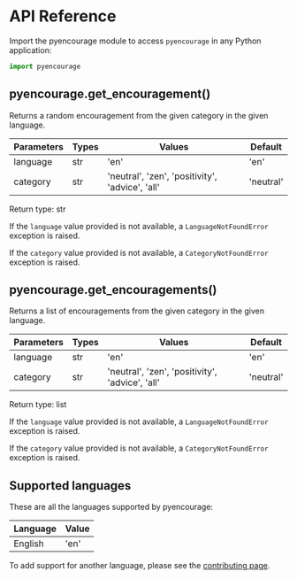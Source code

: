 # API Reference

Import the pyencourage module to access `pyencourage` in any Python application:

```python
import pyencourage
```

## pyencourage.get_encouragement()

Returns a random encouragement from the given category in the given language.

| Parameters | Types | Values | Default |
| ---------- | ----- | ------ | ------- |
| language   | str   | 'en' | 'en' |
| category   | str   | 'neutral', 'zen', 'positivity', 'advice', 'all' | 'neutral' |

Return type: str

If the `language` value provided is not available, a `LanguageNotFoundError` exception is raised.

If the `category` value provided is not available, a `CategoryNotFoundError` exception is raised.

## pyencourage.get_encouragements()

Returns a list of encouragements from the given category in the given language.

| Parameters | Types | Values | Default |
| ---------- | ----- | ------ | ------- |
| language   | str   | 'en' | 'en' |
| category   | str   | 'neutral', 'zen', 'positivity', 'advice', 'all' | 'neutral' |

Return type: list

If the `language` value provided is not available, a `LanguageNotFoundError` exception is raised.

If the `category` value provided is not available, a `CategoryNotFoundError` exception is raised.

## Supported languages

These are all the languages supported by pyencourage:

| Language   | Value | 
| ---------- | ----- | 
| English    | 'en'  | 

To add support for another language, please see the [contributing page](https://github.com/seantibor/pyencourage/blob/master/CONTRIBUTING.md).
